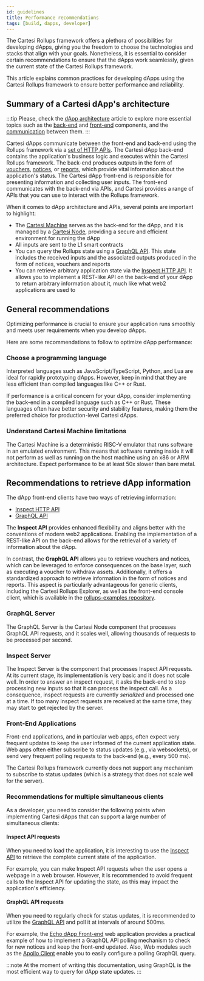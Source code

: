 ```yaml
---
id: guidelines
title: Performance recommendations
tags: [build, dapps, developer]
---
```


The Cartesi Rollups framework offers a plethora of possibilities for developing dApps, giving you the freedom to choose the technologies and stacks that align with your goals. Nonetheless, it is essential to consider certain recommendations to ensure that the dApps work seamlessly, given the current state of the Cartesi Rollups framework.

This article explains common practices for developing dApps using the Cartesi Rollups framework to ensure better performance and reliability.

## Summary of a Cartesi dApp's architecture

:::tip
Please, check the [dApp architecture](../dapp-architecture.md) article to explore more essential topics such as the [back-end](../dapp-architecture.md#back-end) and [front-end](../dapp-architecture.md#front-end) components, and the [communication](../dapp-architecture.md#communication) between them.
:::


Cartesi dApps communicate between the front-end and back-end using the Rollups framework via a [set of HTTP APIs](../api/json-rpc/index.md). The Cartesi dApp back-end contains the application's business logic and executes within the Cartesi Rollups framework. The back-end produces outputs in the form of [vouchers](../main-concepts.md#vouchers), [notices](../main-concepts.md#notices), or [reports](../main-concepts.md#reports), which provide vital information about the application's status. The Cartesi dApp front-end is responsible for presenting information and collecting user inputs. The front-end communicates with the back-end via APIs, and Cartesi provides a range of APIs that you can use to interact with the Rollups framework.

When it comes to dApp architecture and APIs, several points are important to highlight:

- The [Cartesi Machine](/machine/) serves as the back-end for the dApp, and it is managed by a [Cartesi Node](../components.md#cartesi-nodes), providing a secure and efficient environment for running the dApp
- All inputs are sent to the L1 smart contracts
- You can query the Rollups state using a [GraphQL API](../api/graphql/basics.md). This state includes the received inputs and the associated outputs produced in the form of notices, vouchers and reports
- You can retrieve arbitrary application state via the [Inspect HTTP API](../api/inspect/inspect.api.mdx). It allows you to implement a REST-like API on the back-end of your dApp to return arbitrary information about it, much like what web2 applications are used to

## General recommendations

Optimizing performance is crucial to ensure your application runs smoothly and meets user requirements when you develop dApps.

Here are some recommendations to follow to optimize dApp performance:

### Choose a programming language

Interpreted languages such as JavaScript/TypeScript, Python, and Lua are ideal for rapidly prototyping dApps. However, keep in mind that they are less efficient than compiled languages like C++ or Rust.

If performance is a critical concern for your dApp, consider implementing the back-end in a compiled language such as C++ or Rust. These languages often have better security and stability features, making them the preferred choice for production-level Cartesi dApps.

### Understand Cartesi Machine limitations

The Cartesi Machine is a deterministic RISC-V emulator that runs software in an emulated environment. This means that software running inside it will not perform as well as running on the host machine using an x86 or ARM architecture. Expect performance to be at least 50x slower than bare metal.

## Recommendations to retrieve dApp information

The dApp front-end clients have two ways of retrieving information:

- [Inspect HTTP API](../api/inspect/inspect.api.mdx)
- [GraphQL API](../api/graphql/basics.md)

The **Inspect API** provides enhanced flexibility and aligns better with the conventions of modern web2 applications. Enabling the implementation of a REST-like API on the back-end allows for the retrieval of a variety of information about the dApp.

In contrast, the **GraphQL API** allows you to retrieve vouchers and notices, which can be leveraged to enforce consequences on the base layer, such as executing a voucher to withdraw assets. Additionally, it offers a standardized approach to retrieve information in the form of notices and reports. This aspect is particularly advantageous for generic clients, including the Cartesi Rollups Explorer, as well as the front-end console client, which is available in the [rollups-examples repository](https://github.com/cartesi/rollups-examples/tree/main/frontend-console).

### GraphQL Server

The GraphQL Server is the Cartesi Node component that processes GraphQL API requests, and it scales well, allowing thousands of requests to be processed per second.

### Inspect Server

The Inspect Server is the component that processes Inspect API requests. At its current stage, its implementation is very basic and it does not scale well. In order to answer an inspect request, it asks the back-end to stop processing new inputs so that it can process the inspect call. As a consequence, inspect requests are currently _serialized_ and processed one at a time. If too many inspect requests are received at the same time, they may start to get rejected by the server.

### Front-End Applications

Front-end applications, and in particular web apps, often expect very frequent updates to keep the user informed of the current application state. Web apps often either subscribe to status updates (e.g., via websockets), or send very frequent polling requests to the back-end (e.g., every 500 ms).

The Cartesi Rollups framework currently does not support any mechanism to subscribe to status updates (which is a strategy that does not scale well for the server).

### Recommendations for multiple simultaneous clients

As a developer, you need to consider the following points when implementing Cartesi dApps that can support a large number of simultaneous clients:

#### Inspect API requests

When you need to load the application, it is interesting to use the [Inspect API](../api/inspect/inspect.api.mdx) to retrieve the complete current state of the application.

For example, you can make Inspect API requests when the user opens a webpage in a web browser. However, it is recommended to avoid frequent calls to the Inspect API for updating the state, as this may impact the application's efficiency.

#### GraphQL API requests

When you need to regularly check for status updates, it is recommended to utilize the [GraphQL API](../api/graphql/basics.md) and poll it at intervals of around 500ms.

For example, the [Echo dApp Front-end](https://github.com/cartesi/rollups-examples/tree/main/frontend-echo) web application provides a practical example of how to implement a GraphQL API polling mechanism to check for new notices and keep the front-end updated. Also, Web modules such as the [Apollo Client](https://www.apollographql.com/apollo-client) enable you to easily configure a polling GraphQL query.

:::note
At the moment of writing this documentation, using GraphQL is the most efficient way to query for dApp state updates.
:::
